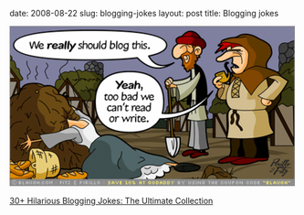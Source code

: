 date: 2008-08-22
slug: blogging-jokes
layout: post
title: Blogging jokes


<a href="http://www.catchtheposts.com/30-hilarious-blogging-jokes-the-ultimate-collection/"><img src="/static/tumblr_files/kLg0R7T3tcxvbwqvY6eF2TjW_500.gif"/></a><br/><p><a href="http://www.catchtheposts.com/30-hilarious-blogging-jokes-the-ultimate-collection/" target="_blank">30+ Hilarious Blogging Jokes: The Ultimate Collection </a></p>
